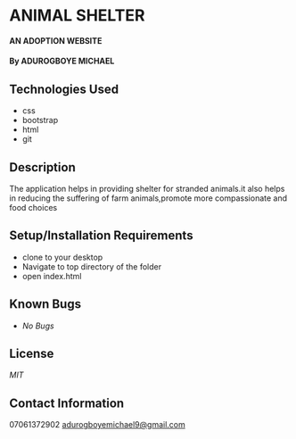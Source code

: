 # ANIMAL SHELTER

#### AN ADOPTION WEBSITE

#### By ADUROGBOYE MICHAEL

## Technologies Used

*  css
*  bootstrap
*  html
*  git

## Description

The application helps in providing shelter for stranded animals.it also helps in reducing the suffering of farm animals,promote more compassionate and food choices

## Setup/Installation Requirements

* clone to your desktop
* Navigate to top directory of the folder
* open index.html

## Known Bugs

* _No Bugs_


## License

_MIT_

## Contact Information

07061372902 adurogboyemichael9@gmail.com 